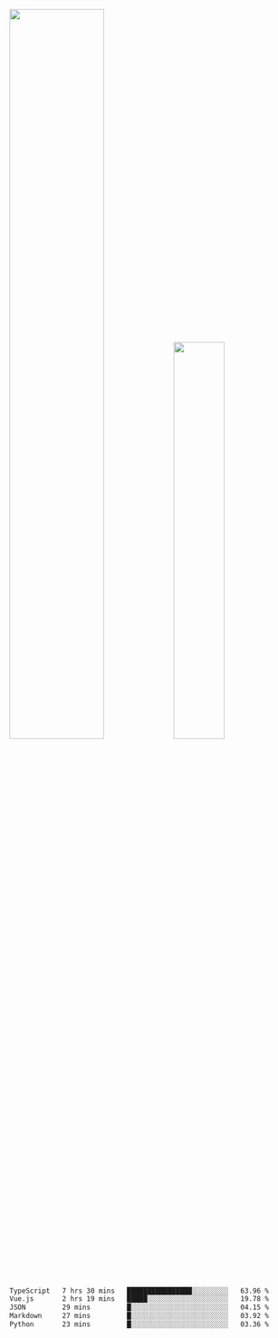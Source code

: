 <img align="" width="57.5%" src="https://github-readme-stats.vercel.app/api?username=Dream4ever&hide_title=true&hide_border=true&count_private=true&show_icons=true&include_all_commits=true&line_height=21" /><img align="" width="42.4%" src="https://github-readme-stats.vercel.app/api/top-langs/?username=Dream4ever&hide_title=true&count_private=true&show_icons=true&langs_count=6&hide_border=true&layout=compact" />

<!--START_SECTION:waka-->

```txt
TypeScript   7 hrs 30 mins   ████████████████░░░░░░░░░   63.96 %
Vue.js       2 hrs 19 mins   █████░░░░░░░░░░░░░░░░░░░░   19.78 %
JSON         29 mins         █░░░░░░░░░░░░░░░░░░░░░░░░   04.15 %
Markdown     27 mins         █░░░░░░░░░░░░░░░░░░░░░░░░   03.92 %
Python       23 mins         █░░░░░░░░░░░░░░░░░░░░░░░░   03.36 %
```

<!--END_SECTION:waka-->
